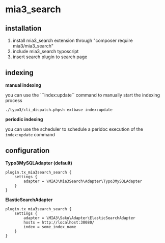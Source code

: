 # mia3_search

## installation

1. install mia3_search extension through "composer require mia3/mia3_search"
2. include mia3_search typoscript
3. insert search plugin to search page

## indexing

**manual indexing**

you can use the ```index:update`` command to manually start the indexing process

```
./typo3/cli_dispatch.phpsh extbase index:update
```

**periodic indexing**

you can use the scheduler to schedule a peridoc execution of the ```index:update``` command 

## configuration

**Typo3MySQLAdapter (default)**

```
plugin.tx_mia3search_search {
	settings {
		adapter = \MIA3\Mia3Search\Adapter\Typo3MySQLAdapter
	}
}
```

**ElasticSearchAdapter**

```
plugin.tx_mia3search_search {
	settings {
		adapter = \MIA3\Saku\Adapter\ElasticSearchAdapter
		hosts = http://localhost:30080/
		index = some_index_name
	}
}
```

